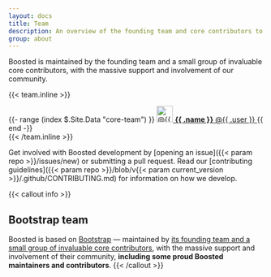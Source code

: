 ```yaml
---
layout: docs
title: Team
description: An overview of the founding team and core contributors to Boosted.
group: about
---
```


Boosted is maintained by the founding team and a small group of invaluable core contributors, with the massive support and involvement of our community.

{{< team.inline >}}
<div class="list-group mb-3">
  {{- range (index $.Site.Data "core-team") }}
    <a class="list-group-item list-group-item-action d-flex align-items-center" href="https://github.com/{{ .user }}">
      <img src="https://github.com/{{ .user }}.png" alt="@{{ .user }}" width="32" height="32" class="rounded mr-2" loading="lazy">
      <span>
        <strong>{{ .name }}</strong> @{{ .user }}
      </span>
    </a>
  {{ end -}}
</div>
{{< /team.inline >}}

Get involved with Boosted development by [opening an issue]({{< param repo >}}/issues/new) or submitting a pull request. Read our [contributing guidelines]({{< param repo >}}/blob/v{{< param current_version >}}/.github/CONTRIBUTING.md) for information on how we develop.

{{< callout info >}}
## Bootstrap team

Boosted is based on [Bootstrap](https://getbootstrap.com) —&nbsp;maintained by [its founding team and a small group of invaluable core contributors](https://getbootstrap.com/docs/4.4/about/team/), with the massive support and involvement of their community, **including some proud Boosted maintainers and contributors**.
{{< /callout >}}
